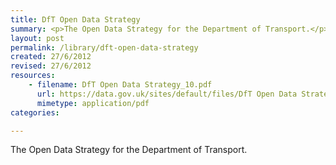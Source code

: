 ```yaml
---
title: DfT Open Data Strategy
summary: <p>The Open Data Strategy for the Department of Transport.</p>
layout: post
permalink: /library/dft-open-data-strategy
created: 27/6/2012
revised: 27/6/2012
resources:
    - filename: DfT Open Data Strategy_10.pdf
      url: https://data.gov.uk/sites/default/files/DfT Open Data Strategy_10.pdf
      mimetype: application/pdf
categories:

---
```


<p>The Open Data Strategy for the Department of Transport.</p>
